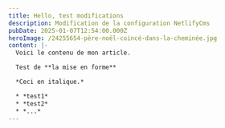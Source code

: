 ```yaml
---
title: Hello, test modifications
description: Modification de la configuration NetlifyCms
pubDate: 2025-01-07T12:54:00.000Z
heroImage: /24255654-père-noël-coincé-dans-la-cheminée.jpg
content: |-
  Voici le contenu de mon article. 

  Test de **la mise en forme** 

  *Ceci en italique.* 

  * *test1*
  * *test2*
  * *...*
---
```

